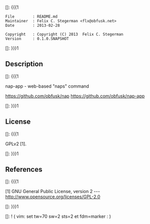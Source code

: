 []: {{{1

    File        : README.md
    Maintainer  : Felix C. Stegerman <flx@obfusk.net>
    Date        : 2013-02-28

    Copyright   : Copyright (C) 2013  Felix C. Stegerman
    Version     : 0.1.0.SNAPSHOT

[]: }}}1

## Description
[]: {{{1

  nap-app - web-based "naps" command

  https://github.com/obfusk/nap
  https://github.com/obfusk/nap-app

[]: }}}1

## License
[]: {{{1

  GPLv2 [1].

[]: }}}1

## References
[]: {{{1

  [1] GNU General Public License, version 2
  --- http://www.opensource.org/licenses/GPL-2.0

[]: }}}1

[]: ! ( vim: set tw=70 sw=2 sts=2 et fdm=marker : )
